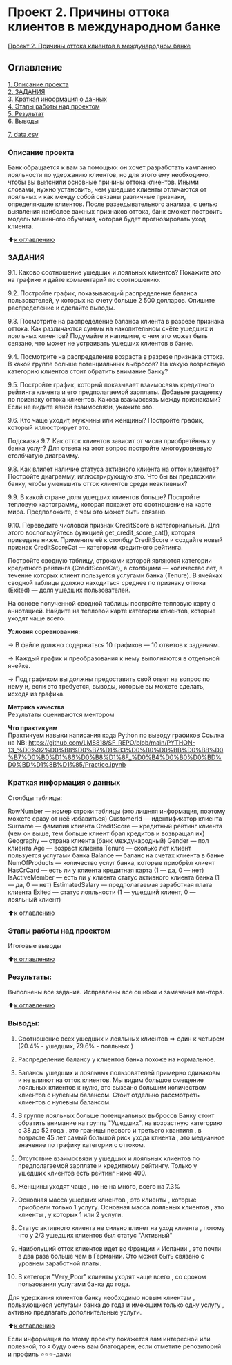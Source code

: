 # Проект 2. Причины оттока клиентов в международном банке
[Проект 2. Причины оттока клиентов в международном банке](https://github.com/LM8818/SF_REPO/tree/main/Project2)

## Оглавление  
[1. Описание проекта](https://github.com/LM8818/SF_REPO/tree/main/Project2#Описание-проекта)  
[2. ЗАДАНИЯ](https://github.com/LM8818/SF_REPO/tree/main/Project2#Какой-кейс-решаем)  
[3. Краткая информация о данных](https://github.com/LM8818/SF_REPO/tree/main/Project2#Краткая-информация-о-данных)  
[4. Этапы работы над проектом](https://github.com/LM8818/SF_REPO/tree/main/Project2#Этапы-работы-над-проектом)  
[5. Результат](https://github.com/LM8818/SF_REPO/tree/main/Project2#Результат)    
[6. Выводы](https://github.com/LM8818/SF_REPO/tree/main/Project2#Выводы) 

[7. data.csv](https://drive.google.com/file/d/1RDadFvz8r4-9MXZCsf7mgv8VnOVeIxOS/view?usp=sharing)



### Описание проекта    
Банк обращается к вам за помощью: он хочет разработать кампанию лояльности по удержанию клиентов, но для этого ему необходимо, чтобы вы выяснили основные причины оттока клиентов. Иными словами, нужно установить, чем ушедшие клиенты отличаются от лояльных и как между собой связаны различные признаки, определяющие клиентов.
После разведывательного анализа, с целью выявления наиболее важных признаков оттока, банк сможет построить модель машинного обучения, которая будет прогнозировать уход клиента. 

:arrow_up:[к оглавлению](https://github.com/LM8818/SF_REPO/tree/main/Project2)


### ЗАДАНИЯ    
 
9.1. Каково соотношение ушедших и лояльных клиентов? Покажите это на графике и дайте комментарий по соотношению.

9.2. Постройте график, показывающий распределение баланса пользователей, у которых на счету больше 2 500 долларов. Опишите распределение и сделайте выводы.

9.3. Посмотрите на распределение баланса клиента в разрезе признака оттока. Как различаются суммы на накопительном счёте ушедших и лояльных клиентов? Подумайте и напишите, с чем это может быть связано, что может не устраивать ушедших клиентов в банке.

9.4. Посмотрите на распределение возраста в разрезе признака оттока. В какой группе больше потенциальных выбросов? На какую возрастную категорию клиентов стоит обратить внимание банку?

9.5. Постройте график, который показывает взаимосвязь кредитного рейтинга клиента и его предполагаемой зарплаты. Добавьте расцветку по признаку оттока клиентов. Какова взаимосвязь между признаками? Если не видите явной взаимосвязи, укажите это.

9.6. Кто чаще уходит, мужчины или женщины? Постройте график, который иллюстрирует это.

Подсказка
9.7. Как отток клиентов зависит от числа приобретённых у банка услуг? Для ответа на этот вопрос постройте многоуровневую столбчатую диаграмму.

9.8. Как влияет наличие статуса активного клиента на отток клиентов? Постройте диаграмму, иллюстрирующую это. Что бы вы предложили банку, чтобы уменьшить отток клиентов среди неактивных?

9.9. В какой стране доля ушедших клиентов больше? Постройте тепловую картограмму, которая покажет это соотношение на карте мира. Предположите, с чем это может быть связано.

9.10. Переведите числовой признак CreditScore в категориальный. Для этого воспользуйтесь функцией get_credit_score_cat(), которая приведена ниже. Примените её к столбцу CreditScore и создайте новый признак CreditScoreCat — категории кредитного рейтинга.

Постройте сводную таблицу, строками которой являются категории кредитного рейтинга (CreditScoreCat), а столбцами — количество лет, в течение которых клиент пользуется услугами банка (Tenure). В ячейках сводной таблицы должно находиться среднее по признаку оттока (Exited) — доля ушедших пользователей.

На основе полученной сводной таблицы постройте тепловую карту с аннотацией. Найдите на тепловой карте категории клиентов, которые уходят чаще всего.

**Условия соревнования:**  

→ В файле должно содержаться 10 графиков — 10 ответов к заданиям.

→ Каждый график и преобразования к нему выполняются в отдельной ячейке.

→ Под графиком вы должны предоставить свой ответ на вопрос по нему и, если это требуется, выводы, которые вы можете сделать, исходя из графика.

**Метрика качества**     
Результаты оцениваются ментором

**Что практикуем**     
Практикуем навыки написания кода Python по выводу графиков
Ссылка на NB: https://github.com/LM8818/SF_REPO/blob/main/PYTHON-13_%D0%92%D0%B8%D0%B7%D1%83%D0%B0%D0%BB%D0%B8%D0%B7%D0%B0%D1%86%D0%B8%D1%8F_%D0%B4%D0%B0%D0%BD%D0%BD%D1%8B%D1%85/Practice.ipynb


### Краткая информация о данных

Столбцы таблицы:

RowNumber — номер строки таблицы (это лишняя информация, поэтому можете сразу от неё избавиться)
CustomerId — идентификатор клиента
Surname — фамилия клиента
CreditScore — кредитный рейтинг клиента (чем он выше, тем больше клиент брал кредитов и возвращал их)
Geography — страна клиента (банк международный)
Gender — пол клиента
Age — возраст клиента
Tenure — сколько лет клиент пользуется услугами банка
Balance — баланс на счетах клиента в банке
NumOfProducts — количество услуг банка, которые приобрёл клиент
HasCrCard — есть ли у клиента кредитная карта (1 — да, 0 — нет)
IsActiveMember — есть ли у клиента статус активного клиента банка (1 — да, 0 — нет)
EstimatedSalary — предполагаемая заработная плата клиента
Exited — статус лояльности (1 — ушедший клиент, 0 — лояльный клиент)
  
:arrow_up:[к оглавлению](https://github.com/LM8818/SF_REPO/tree/main/Project2#Оглавление)


### Этапы работы над проектом  
   Итоговые выводы

:arrow_up:[к оглавлению](https://github.com/LM8818/SF_REPO/tree/main/Project2#Оглавление)


### Результаты:  
Выполнены все задания. Исправлены все ошибки и замечания ментора.

:arrow_up:[к оглавлению](https://github.com/LM8818/SF_REPO/tree/main/Project2#Оглавление)


### Выводы:  

1. Соотношение всех ушедших и лояльных клиентов => один к четырем (20.4% - ушедших, 79.6% - лояльных )  

  2. Распределение балансу у клиентов банка похоже на нормальное.

  3. Балансы ушедших и лояльных пользователей примерно одинаковы и не влияют на отток клиентов.
     Мы видим большое смещение лояльных клиентов к нулю, это вызвано большим количеством клиентов с нулевым балансом. Стоит отдельно рассмотреть клиентов с нулевым балансом. 

  4. В группе лояльных больше потенциальных выбросов
     Банку стоит обратить внимание на группу "Ушедших", на возрастную категорию с 38 до 52 года , это границы первого и третьего квантиля , в возрасте 45 лет самый большой риск ухода клиента , это медианное значение по графику категории с оттоком.   

  5. Отсутствие взаимосвязи у ушедших и лояльных клиентов по предполагаемой зарплате и кредитному рейтингу.
     Только у ушедших клиентов есть рейтинг ниже 400.

  6. Женщины уходят чаще , но не на много, всего на 7.3%

  7. Основная масса ушедших клиентов , это клиенты , которые приобрели только 1 услугу.
     Основная масса лояльных клиентов , это клиенты , у которых 1 или 2 услуги. 

  8. Статус активного клиента не сильно влияет на уход клиента , потому что у 2/3 ушедших клиентов был статус "Активный"

  9. Наибольший отток клиентов идет во Франции и Испании , это почти в два раза больше чем в Германии. Это может быть связано с уровнем заработной платы.

  10. В кетегори "Very_Poor" клиенты уходят чаще всего ,  со сроком пользования услугами банка до года. 

Для удержания клиентов банку необходимо  новым клиентам , пользующиеся услугами банка до года и имеющим только одну услугу  , активно предлагать дополнительные услуги.

:arrow_up:[к оглавлению](https://github.com/LM8818/SF_REPO/tree/main/Project2#Оглавление)


Если информация по этому проекту покажется вам интересной или полезной, то я буду очень вам благодарен, если отметите репозиторий и профиль ⭐️⭐️⭐️-дами